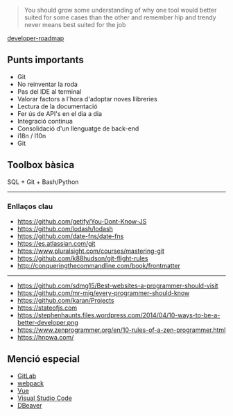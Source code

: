 > You should grow some understanding of why one tool would better suited for some cases than the other and remember hip and trendy never means best suited for the job

[developer-roadmap](https://github.com/kamranahmedse/developer-roadmap)

## Punts importants
* Git
* No reinventar la roda
* Pas del IDE al terminal
* Valorar factors a l'hora d'adoptar noves llibreries
* Lectura de la documentació
* Fer ús de API's en el dia a dia
* Integració continua
* Consolidació d'un llenguatge de back-end
* i18n / l10n
* Git

## Toolbox bàsica

SQL + Git + Bash/Python

---

### Enllaços clau

* https://github.com/getify/You-Dont-Know-JS
* https://github.com/lodash/lodash
* https://github.com/date-fns/date-fns
* https://es.atlassian.com/git
* https://www.pluralsight.com/courses/mastering-git
* https://github.com/k88hudson/git-flight-rules
* http://conqueringthecommandline.com/book/frontmatter

----

* https://github.com/sdmg15/Best-websites-a-programmer-should-visit
* https://github.com/mr-mig/every-programmer-should-know
* https://github.com/karan/Projects
* https://stateofjs.com
* https://stephenhaunts.files.wordpress.com/2014/04/10-ways-to-be-a-better-developer.png
* https://www.zenprogrammer.org/en/10-rules-of-a-zen-programmer.html
* https://hnpwa.com/


## Menció especial

* [GitLab](https://gitlab.com/?nav_source=navbar)
* [webpack](https://webpack.js.org/)
* [Vue](https://vuejs.org)
* [Visual Studio Code](https://code.visualstudio.com/)
* [DBeaver](https://dbeaver.io/)